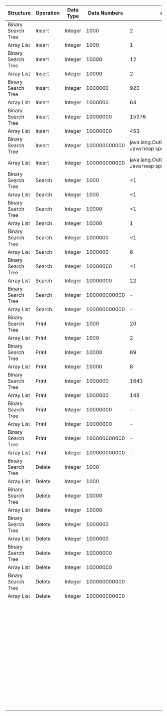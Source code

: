 | Structure          | Operation | Data Type | Data Numbers | ms                                          | s      | m         |
|--------------------|-----------|-----------|--------------|---------------------------------------------|--------|-----------|
| Binary Search Tree | Insert    | Integer   | 1000         | 2                                           | 0.002  | 0.00003   |
| Array List         | Insert    | Integer   | 1000         | 1                                           | 0.001  | 0.00001   |
| Binary Search Tree | Insert    | Integer   | 10000        | 12                                          | 0.012  | 0.0002    |
| Array List         | Insert    | Integer   | 10000        | 2                                           | 0.002  | 0.00003   |
| Binary Search Tree | Insert    | Integer   | 1000000      | 920                                         | 0.920  | 0.0153    |
| Array List         | Insert    | Integer   | 1000000      | 64                                          | 0.064  | 0.00106   |
| Binary Search Tree | Insert    | Integer   | 10000000     | 15376                                       | 15.376 | 0.256     |
| Array List         | Insert    | Integer   | 10000000     | 453                                         | 0.453  | 0.00755   |
| Binary Search Tree | Insert    | Integer   | 100000000000 | java.lang.OutOfMemoryError: Java heap space | -      | -         |
| Array List         | Insert    | Integer   | 100000000000 | java.lang.OutOfMemoryError: Java heap space | -      | -         |
| Binary Search Tree | Search    | Integer   | 1000         | <1                                          | <0.001 | <0.000016 |
| Array List         | Search    | Integer   | 1000         | <1                                          | <0.001 | <0.000016 |
| Binary Search Tree | Search    | Integer   | 10000        | <1                                          | <0.001 | <0.000016 |
| Array List         | Search    | Integer   | 10000        | 1                                           | 0.001  | 0.000016  |
| Binary Search Tree | Search    | Integer   | 1000000      | <1                                          | <0.001 | <0.000016 |
| Array List         | Search    | Integer   | 1000000      | 8                                           | 0.008  | 0.00013   |
| Binary Search Tree | Search    | Integer   | 10000000     | <1                                          | <0.001 | <0.000016 |
| Array List         | Search    | Integer   | 10000000     | 22                                          | 0.022  | 0.00037   |
| Binary Search Tree | Search    | Integer   | 100000000000 | -                                           | -      | -         |
| Array List         | Search    | Integer   | 100000000000 | -                                           | -      | -         |
| Binary Search Tree | Print     | Integer   | 1000         | 20                                          | 0.336  | 0.0056    |
| Array List         | Print     | Integer   | 1000         | 2                                           | 0.001  | 0.00001   |
| Binary Search Tree | Print     | Integer   | 10000        | 89                                          | 3.356  | 0.559     |
| Array List         | Print     | Integer   | 10000        | 8                                           | 0.008  | 0.0001    |
| Binary Search Tree | Print     | Integer   | 1000000      | 1643                                        | 1.643  | 0.2738    |
| Array List         | Print     | Integer   | 1000000      | 148                                         | 0.148  | 0.0025    |
| Binary Search Tree | Print     | Integer   | 10000000     | -                                           | -      | -         |
| Array List         | Print     | Integer   | 10000000     | -                                           | -      | -         |
| Binary Search Tree | Print     | Integer   | 100000000000 | -                                           | -      | -         |
| Array List         | Print     | Integer   | 100000000000 | -                                           | -      | -         |
| Binary Search Tree | Delete    | Integer   | 1000         |                                             |        |           |
| Array List         | Delete    | Integer   | 1000         |                                             |        |           |
| Binary Search Tree | Delete    | Integer   | 10000        |                                             |        |           |
| Array List         | Delete    | Integer   | 10000        |                                             |        |           |
| Binary Search Tree | Delete    | Integer   | 1000000      |                                             |        |           |
| Array List         | Delete    | Integer   | 1000000      |                                             |        |           |
| Binary Search Tree | Delete    | Integer   | 10000000     |                                             |        |           |
| Array List         | Delete    | Integer   | 10000000     |                                             |        |           |
| Binary Search Tree | Delete    | Integer   | 100000000000 |                                             |        |           |
| Array List         | Delete    | Integer   | 100000000000 |                                             |        |           |
|                    |           |           |              |                                             |        |           |
|                    |           |           |              |                                             |        |           |
|                    |           |           |              |                                             |        |           |
|                    |           |           |              |                                             |        |           |
|                    |           |           |              |                                             |        |           |
|                    |           |           |              |                                             |        |           |
|                    |           |           |              |                                             |        |           |
|                    |           |           |              |                                             |        |           |
|                    |           |           |              |                                             |        |           |
|                    |           |           |              |                                             |        |           |
|                    |           |           |              |                                             |        |           |
|                    |           |           |              |                                             |        |           |
|                    |           |           |              |                                             |        |           |
|                    |           |           |              |                                             |        |           |
|                    |           |           |              |                                             |        |           |
|                    |           |           |              |                                             |        |           |
|                    |           |           |              |                                             |        |           |
|                    |           |           |              |                                             |        |           |
|                    |           |           |              |                                             |        |           |
|                    |           |           |              |                                             |        |           |
|                    |           |           |              |                                             |        |           |
|                    |           |           |              |                                             |        |           |
|                    |           |           |              |                                             |        |           |
|                    |           |           |              |                                             |        |           |
|                    |           |           |              |                                             |        |           |
|                    |           |           |              |                                             |        |           |
|                    |           |           |              |                                             |        |           |
|                    |           |           |              |                                             |        |           |
|                    |           |           |              |                                             |        |           |
|                    |           |           |              |                                             |        |           |
|                    |           |           |              |                                             |        |           |
|                    |           |           |              |                                             |        |           |
|                    |           |           |              |                                             |        |           |
|                    |           |           |              |                                             |        |           |
|                    |           |           |              |                                             |        |           |
|                    |           |           |              |                                             |        |           |
|                    |           |           |              |                                             |        |           |
|                    |           |           |              |                                             |        |           |
|                    |           |           |              |                                             |        |           |
|                    |           |           |              |                                             |        |           |
|                    |           |           |              |                                             |        |           |
|                    |           |           |              |                                             |        |           |
|                    |           |           |              |                                             |        |           |
|                    |           |           |              |                                             |        |           |
|                    |           |           |              |                                             |        |           |
|                    |           |           |              |                                             |        |           |
|                    |           |           |              |                                             |        |           |
|                    |           |           |              |                                             |        |           |
|                    |           |           |              |                                             |        |           |
|                    |           |           |              |                                             |        |           |
|                    |           |           |              |                                             |        |           |
|                    |           |           |              |                                             |        |           |
|                    |           |           |              |                                             |        |           |
|                    |           |           |              |                                             |        |           |
|                    |           |           |              |                                             |        |           |
|                    |           |           |              |                                             |        |           |
|                    |           |           |              |                                             |        |           |
|                    |           |           |              |                                             |        |           |
|                    |           |           |              |                                             |        |           |
